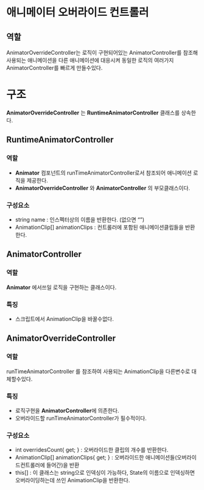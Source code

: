 # 애니메이터 오버라이드 컨트롤러

## 역할

AnimatorOverrideController는 로직이 구현되어있는 AnimatorController를 참조해 사용되는 애니메이션을 다른 애니메이션에 대응시켜 동일한 로직의 여러가지 AnimatorController를 빠르게 만들수있다.

# 구조

**AnimatorOverrideController** 는 **RuntimeAnimatorController** 클래스를 상속한다.

## RuntimeAnimatorController

### 역할

- **Animator** 컴포넌트의 runTimeAnimatorController로서 참조되어 애니메이션 로직을 제공한다.
- **AnimatorOverrideController** 와 **AnimatorController** 의 부모클래스이다.

### 구성요소

- string name : 인스펙터상의 이름을 반환한다. (없으면 “”)
- AnimationClip[] animationClips : 컨트롤러에 포함된 애니메이션클립들을 반환한다.

## AnimatorController

### 역할

**Animator** 에서쓰일 로직을 구현하는 클래스이다.

### 특징

- 스크립트에서 AnimationClip을 바꿀수없다.

## AnimatorOverrideController

### 역할

runTimeAnimatorController 를 참조하여 사용되는 AnimationClip을 다른변수로 대체할수있다.

### 특징

- 로직구현을 **AnimatorController**에 의존한다.
- 오버라이드할 runTimeAnimatorController가 필수적이다.

### 구성요소

- int overridesCount{ get; } : 오버라이드한 클립의 개수를 반환한다.
- AnimationClip[] animationClips{ get; } : 오버라이드한 애니메이션들(오버라이드컨트롤러에 들어간)을 반환
- this[] : 이 클래스는 string으로 인덱싱이 가능하다, State의 이름으로 인덱싱하면 오버라이딩하는데 쓰인 AnimationClip을 반환한다.